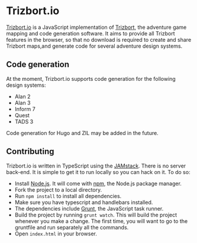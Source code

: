# Trizbort.io

[Trizbort.io](http://www.trizbort.io) is a JavaScript implementation of [Trizbort](http://www.trizbort.com), the adventure game mapping and code generation software. It aims to provide all Trizbort features in the browser, so that no download is required to create and share Trizbort maps,and generate code for several adventure design systems.

## Code generation

At the moment, Trizbort.io supports code generation for the following design systems:

* Alan 2
* Alan 3
* Inform 7
* Quest
* TADS 3

Code generation for Hugo and ZIL may be added in the future.

## Contributing

Trizbort.io is written in TypeScript using the [JAMstack](https://jamstack.org/). There is no server back-end. It is simple to get it to run locally so you can hack on it. To do so:

* Install [Node.js](https://nodejs.org/). It will come with [npm](https://www.npmjs.com/), the Node.js package manager.
* Fork the project to a local directory.
* Run `npm install` to install all dependencies.
* Make sure you have typescript and handlebars installed.
* The dependencies include [Grunt](https://gruntjs.com/), the JavaScript task runner.
* Build the project by running `grunt watch`. This will build the project whenever you make a change. The first time, you will want to go to the gruntfile and run separately all the commands.
* Open `index.html` in your browser.
